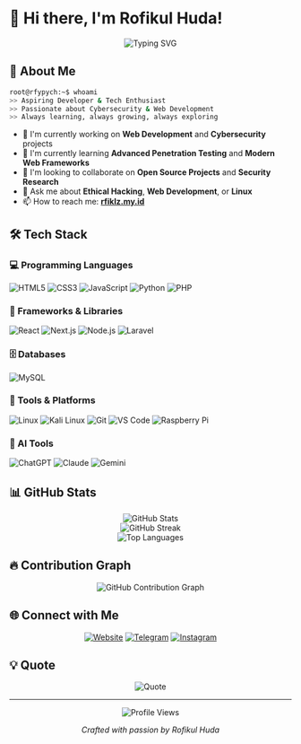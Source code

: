 # 👋 Hi there, I'm Rofikul Huda!

<div align="center">
  <img src="https://readme-typing-svg.herokuapp.com?font=Fira+Code&weight=600&size=28&duration=4000&pause=1000&color=10B981&center=true&vCenter=true&width=600&lines=Vibecoder+%F0%9F%94%90;Web+Developer+%F0%9F%92%BB;Cybersecurity+Enthusiast+%F0%9F%9B%A1%EF%B8%8F;Problem+Solver+%F0%9F%A7%A9" alt="Typing SVG" />
</div>

## 🚀 About Me

```bash
root@rfypych:~$ whoami
>> Aspiring Developer & Tech Enthusiast
>> Passionate about Cybersecurity & Web Development
>> Always learning, always growing, always exploring
```

- 🔭 I'm currently working on **Web Development** and **Cybersecurity** projects
- 🌱 I'm currently learning **Advanced Penetration Testing** and **Modern Web Frameworks**
- 👯 I'm looking to collaborate on **Open Source Projects** and **Security Research**
- 💬 Ask me about **Ethical Hacking**, **Web Development**, or **Linux**
- 📫 How to reach me: **[rfiklz.my.id](https://rfiklz.my.id)**

## 🛠️ Tech Stack

### 💻 Programming Languages
![HTML5](https://img.shields.io/badge/HTML5-E34F26?style=for-the-badge&logo=html5&logoColor=white)
![CSS3](https://img.shields.io/badge/CSS3-1572B6?style=for-the-badge&logo=css3&logoColor=white)
![JavaScript](https://img.shields.io/badge/JavaScript-F7DF1E?style=for-the-badge&logo=javascript&logoColor=black)
![Python](https://img.shields.io/badge/Python-3776AB?style=for-the-badge&logo=python&logoColor=white)
![PHP](https://img.shields.io/badge/PHP-777BB4?style=for-the-badge&logo=php&logoColor=white)

### 🚀 Frameworks & Libraries
![React](https://img.shields.io/badge/React-20232A?style=for-the-badge&logo=react&logoColor=61DAFB)
![Next.js](https://img.shields.io/badge/Next.js-000000?style=for-the-badge&logo=next.js&logoColor=white)
![Node.js](https://img.shields.io/badge/Node.js-43853D?style=for-the-badge&logo=node.js&logoColor=white)
![Laravel](https://img.shields.io/badge/Laravel-FF2D20?style=for-the-badge&logo=laravel&logoColor=white)

### 🗄️ Databases
![MySQL](https://img.shields.io/badge/MySQL-00000F?style=for-the-badge&logo=mysql&logoColor=white)

### 🔧 Tools & Platforms
![Linux](https://img.shields.io/badge/Linux-FCC624?style=for-the-badge&logo=linux&logoColor=black)
![Kali Linux](https://img.shields.io/badge/Kali_Linux-557C94?style=for-the-badge&logo=kali-linux&logoColor=white)
![Git](https://img.shields.io/badge/Git-F05032?style=for-the-badge&logo=git&logoColor=white)
![VS Code](https://img.shields.io/badge/VS_Code-007ACC?style=for-the-badge&logo=visual-studio-code&logoColor=white)
![Raspberry Pi](https://img.shields.io/badge/Raspberry%20Pi-A22846?style=for-the-badge&logo=raspberry-pi&logoColor=white)

### 🤖 AI Tools
![ChatGPT](https://img.shields.io/badge/ChatGPT-74aa9c?style=for-the-badge&logo=openai&logoColor=white)
![Claude](https://img.shields.io/badge/Claude-CC785C?style=for-the-badge&logo=anthropic&logoColor=white)
![Gemini](https://img.shields.io/badge/Gemini-8E75B2?style=for-the-badge&logo=google&logoColor=white)

## 📊 GitHub Stats

<div align="center">
  <img src="https://github-readme-stats.vercel.app/api?username=rfypych&show_icons=true&theme=radical&bg_color=0A0A10&title_color=10B981&icon_color=34D399&text_color=E5E7EB&border_color=10B981" alt="GitHub Stats" />
</div>

<div align="center">
  <img src="https://github-readme-streak-stats.herokuapp.com/?user=rfypych&theme=radical&background=0A0A10&border=10B981&stroke=10B981&ring=34D399&fire=10B981&currStreakLabel=10B981" alt="GitHub Streak" />
</div>

<div align="center">
  <img src="https://github-readme-stats.vercel.app/api/top-langs/?username=rfypych&layout=compact&theme=radical&bg_color=0A0A10&title_color=10B981&text_color=E5E7EB&border_color=10B981" alt="Top Languages" />
</div>

## 🔥 Contribution Graph

<div align="center">
  <img src="https://ghchart.rshah.org/10B981/rfypych" alt="GitHub Contribution Graph" />
</div>

## 🌐 Connect with Me

<div align="center">
  
[![Website](https://img.shields.io/badge/Website-rfiklz.my.id-10B981?style=for-the-badge&logo=google-chrome&logoColor=white)](https://rfiklz.my.id)
[![Telegram](https://img.shields.io/badge/Telegram-2CA5E0?style=for-the-badge&logo=telegram&logoColor=white)](https://t.me/rfyycrnge)
[![Instagram](https://img.shields.io/badge/Instagram-E4405F?style=for-the-badge&logo=instagram&logoColor=white)](https://www.instagram.com/rfikl_)

</div>

## 💡 Quote

<div align="center">
  <img src="https://quotes-github-readme.vercel.app/api?type=horizontal&theme=radical&quote=The%20best%20way%20to%20predict%20the%20future%20is%20to%20create%20it&author=Peter%20Drucker" alt="Quote" />
</div>

---

<div align="center">
  <img src="https://komarev.com/ghpvc/?username=rfypych&color=10B981&style=for-the-badge" alt="Profile Views" />
</div>

<div align="center">

*Crafted with passion by Rofikul Huda*

</div>
